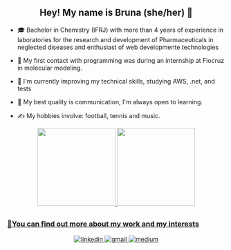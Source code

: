 ## <div align="center"> Hey! My name is Bruna (she/her) 👋

- 🎓 Bachelor in Chemistry (IFRJ) with more than 4 years of experience in laboratories for the research and development of Pharmaceuticals in neglected diseases and enthusiast of web developmente technologies 

- 🔭 My first contact with programming was during an internship at Fiocruz in molecular modeling.

- 🌱 I'm currently improving my technical skills, studying AWS, .net, and tests

- 💬 My best quality is communication, I'm always open to learning.

- ✍️ My hobbies involve: football, tennis and music.

<div align="center">
  <a href="https://github.com/hibrunasimoes">
  <img height="180em" src="https://github-readme-stats.vercel.app/api?username=hibrunasimoes&show_icons=true&theme=swift&include_all_commits=true&count_private=true"/>
  <img height="180em" src="https://github-readme-stats.vercel.app/api/top-langs/?username=hibrunasimoes&layout=compact&langs_count=7&theme=swift"/>
</div>

## <h3> 📩You can find out more about my work and my interests </h3>
<div align="center">
<a href="https://www.linkedin.com/in/bruna-simões-98768a132/" target="_blank">
<img src=https://img.shields.io/badge/linkedin-%231E77B5.svg?&style=for-the-badge&logo=linkedin&logoColor=white alt=linkedin style="margin-bottom: 5px;" />
</a>
<a href="mailto:bruna.simoesmoita@gmail.com">
<img alt=gmail src="https://img.shields.io/badge/Gmail-D14836?style=for-the-badge&logo=gmail&logoColor=white"/>
</a>
<a href="https://medium.com/@bruna.simoesmoita">
<img alt=medium src= https://img.shields.io/badge/Medium-12100E?style=for-the-badge&logo=medium&logoColor=white />
</a>
